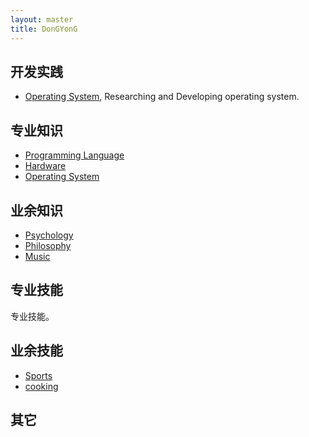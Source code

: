 ```yaml
---
layout: master
title: DonGYonG
---
```


## 开发实践

* [Operating System](/operatingsystem/), Researching and Developing operating system.

## 专业知识

* [Programming Language](knowledge/professional/programming)
* [Hardware](knowledge/professional/hardware) 
* [Operating System](knowledge/professional/system)

## 业余知识

* [Psychology](knowledge/others/psychology)
* [Philosophy](knowledge/others/philosophy) 
* [Music](knowledge/others/music) 

## 专业技能

专业技能。

## 业余技能

* [Sports](skill/others/sports)
* [cooking](skill/others/cooking)

## 其它


